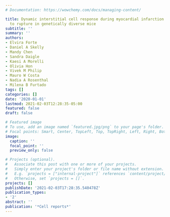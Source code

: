 ```yaml
---
# Documentation: https://wowchemy.com/docs/managing-content/

title: Dynamic interstitial cell response during myocardial infarction predicts resilience
  to rupture in genetically diverse mice
subtitle: ''
summary: ''
authors:
- Elvira Forte
- Daniel A Skelly
- Mandy Chen
- Sandra Daigle
- Kaesi A Morelli
- Olivia Hon
- Vivek M Philip
- Mauro W Costa
- Nadia A Rosenthal
- Milena B Furtado
tags: []
categories: []
date: '2020-01-01'
lastmod: 2021-02-03T12:28:35-05:00
featured: false
draft: false

# Featured image
# To use, add an image named `featured.jpg/png` to your page's folder.
# Focal points: Smart, Center, TopLeft, Top, TopRight, Left, Right, BottomLeft, Bottom, BottomRight.
image:
  caption: ''
  focal_point: ''
  preview_only: false

# Projects (optional).
#   Associate this post with one or more of your projects.
#   Simply enter your project's folder or file name without extension.
#   E.g. `projects = ["internal-project"]` references `content/project/deep-learning/index.md`.
#   Otherwise, set `projects = []`.
projects: []
publishDate: '2021-02-03T17:28:35.540478Z'
publication_types:
- '2'
abstract: ''
publication: '*Cell reports*'
---
```

